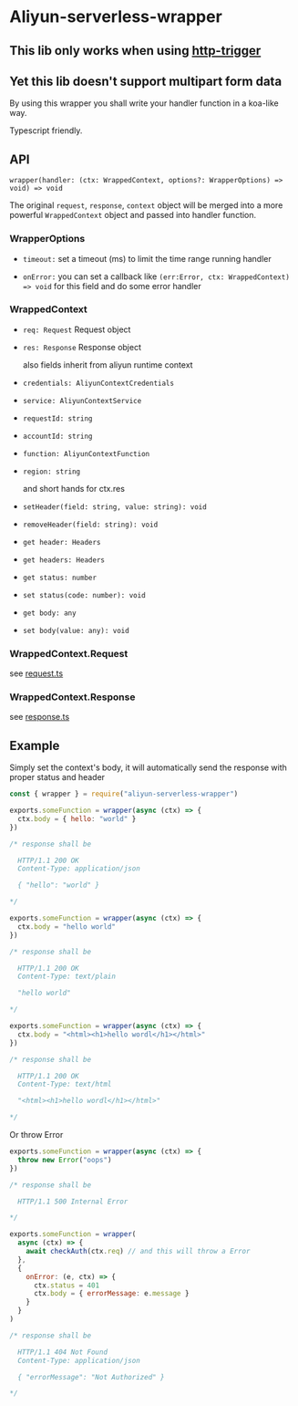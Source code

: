# Aliyun-serverless-wrapper

## This lib only works when using [http-trigger](https://help.aliyun.com/document_detail/74757.html?spm=a2c4g.11186623.6.558.1d555ed64YgYv8#HTTP-trigger-interface)

## Yet this lib doesn't support multipart form data

By using this wrapper you shall write your handler function in a koa-like way.

Typescript friendly.

## API

`wrapper(handler: (ctx: WrappedContext, options?: WrapperOptions) => void) => void`

The original `request`, `response`, `context` object will be merged into a more powerful `WrappedContext` object and passed into handler function.

### WrapperOptions

- `timeout:` set a timeout (ms) to limit the time range running handler

- `onError:` you can set a callback like `(err:Error, ctx: WrappedContext) => void` for this field and do some error handler

### WrappedContext

- `req: Request` Request object

- `res: Response` Response object

  also fields inherit from aliyun runtime context

- `credentials: AliyunContextCredentials`

- `service: AliyunContextService`

- `requestId: string`

- `accountId: string`

- `function: AliyunContextFunction`

- `region: string`

  and short hands for ctx.res

- `setHeader(field: string, value: string): void`

- `removeHeader(field: string): void`

- `get header: Headers`

- `get headers: Headers`

- `get status: number`

- `set status(code: number): void`

- `get body: any`

- `set body(value: any): void`

### WrappedContext.Request

see [request.ts](src/request.ts)

### WrappedContext.Response

see [response.ts](src/response.ts)

## Example

Simply set the context's body, it will automatically send the response with proper status and header

```js
const { wrapper } = require("aliyun-serverless-wrapper")

exports.someFunction = wrapper(async (ctx) => {
  ctx.body = { hello: "world" }
})

/* response shall be

  HTTP/1.1 200 OK
  Content-Type: application/json

  { "hello": "world" }

*/

exports.someFunction = wrapper(async (ctx) => {
  ctx.body = "hello world"
})

/* response shall be

  HTTP/1.1 200 OK
  Content-Type: text/plain

  "hello world"

*/

exports.someFunction = wrapper(async (ctx) => {
  ctx.body = "<html><h1>hello wordl</h1></html>"
})

/* response shall be

  HTTP/1.1 200 OK
  Content-Type: text/html

  "<html><h1>hello wordl</h1></html>"

*/
```

Or throw Error

```js
exports.someFunction = wrapper(async (ctx) => {
  throw new Error("oops")
})

/* response shall be

  HTTP/1.1 500 Internal Error

*/

exports.someFunction = wrapper(
  async (ctx) => {
    await checkAuth(ctx.req) // and this will throw a Error
  },
  {
    onError: (e, ctx) => {
      ctx.status = 401
      ctx.body = { errorMessage: e.message }
    }
  }
)

/* response shall be

  HTTP/1.1 404 Not Found
  Content-Type: application/json

  { "errorMessage": "Not Authorized" }

*/
```
